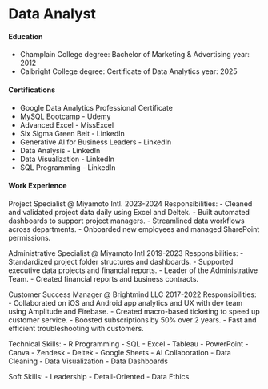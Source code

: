 # Data Analyst

#### Education
  - Champlain College
    degree: Bachelor of Marketing & Advertising
    year: 2012
  - Calbright College
    degree: Certificate of Data Analytics
    year: 2025

#### Certifications
  - Google Data Analytics Professional Certificate
  - MySQL Bootcamp - Udemy
  - Advanced Excel - MissExcel
  - Six Sigma Green Belt - LinkedIn
  - Generative Al for Business Leaders - LinkedIn
  - Data Analysis - LinkedIn
  - Data Visualization - LinkedIn
  - SQL Programming - LinkedIn

#### Work Experience
Project Specialist @ Miyamoto Intl. 2023-2024
    Responsibilities:
      - Cleaned and validated project data daily using Excel and Deltek. 
      - Built automated dashboards to support project managers. 
      - Streamlined data workflows across departments. 
      - Onboarded new employees and managed SharePoint permissions. 
  
Administrative Specialist @ Miyamoto Intl 2019-2023
    Responsibilities:
      - Standardized project folder structures and dashboards. 
      - Supported executive data projects and financial reports. 
      - Leader of the Administrative Team. 
      - Created financial reports and business contracts.

 Customer Success Manager @ Brightmind LLC 2017-2022
    Responsibilities:
      - Collaborated on iOS and Android app analytics and UX with dev team using Amplitude and Firebase.
      - Created macro-based ticketing to speed up customer service. 
      - Boosted subscriptions by 50% over 2 years. 
      - Fast and efficient troubleshooting with customers.

Technical Skills:
    - R Programming
    - SQL
    - Excel 
    - Tableau 
    - PowerPoint 
    - Canva
    - Zendesk
    - Deltek
    - Google Sheets
    - AI Collaboration
    - Data Cleaning
    - Data Visualization 
    - Data Dashboards
 
  Soft Skills:
    - Leadership 
    - Detail-Oriented
    - Data Ethics 

